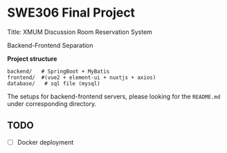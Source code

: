 # SWE306 Final Project

Title: XMUM Discussion Room Reservation System

Backend-Frontend Separation

**Project structure**

```
backend/   # SpringBoot + MyBatis
frontend/  #(vue2 + element-ui + nuxtjs + axios)
database/   # sql file (mysql)
```

The setups for backend-frontend servers, please looking for the `README.md` under corresponding directory.

## TODO
- [ ] Docker deployment
